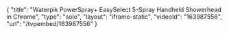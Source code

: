 {
    "title": "Waterpik PowerSpray+ EasySelect 5-Spray Handheld Showerhead in Chrome",
    "type": "solo",
    "layout": "iframe-static",
    "videoId": "163987556",
    "url": "\/tvpembed\/163987556"
}